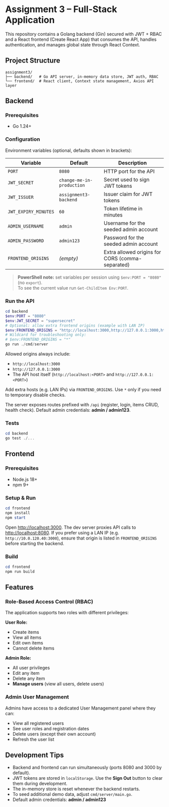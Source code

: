 # Assignment 3 – Full-Stack Application

This repository contains a Golang backend (Gin) secured with JWT + RBAC and a React frontend (Create React App) that consumes the API, handles authentication, and manages global state through React Context.

## Project Structure

```
assignment3/
├── backend/   # Go API server, in-memory data store, JWT auth, RBAC
└── frontend/  # React client, Context state management, Axios API layer
```

## Backend

### Prerequisites

- Go 1.24+

### Configuration

Environment variables (optional, defaults shown in brackets):

| Variable               | Default                   | Description                                        |
|------------------------|---------------------------|----------------------------------------------------|
| `PORT`                 | `8080`                    | HTTP port for the API                              |
| `JWT_SECRET`           | `change-me-in-production` | Secret used to sign JWT tokens                     |
| `JWT_ISSUER`           | `assignment3-backend`     | Issuer claim for JWT tokens                        |
| `JWT_EXPIRY_MINUTES`   | `60`                      | Token lifetime in minutes                          |
| `ADMIN_USERNAME`       | `admin`                   | Username for the seeded admin account              |
| `ADMIN_PASSWORD`       | `admin123`                | Password for the seeded admin account              |
| `FRONTEND_ORIGINS`     | *(empty)*                 | Extra allowed origins for CORS (comma-separated)   |

> **PowerShell note:** set variables per session using `$env:PORT = "8080"` (no `export`).  
> To see the current value run `Get-ChildItem Env:PORT`.

### Run the API

```powershell
cd backend
$env:PORT = "8080"
$env:JWT_SECRET = "supersecret"
# Optional: allow extra frontend origins (example with LAN IP)
$env:FRONTEND_ORIGINS = "http://localhost:3000,http://127.0.0.1:3000,http://10.0.120.40:3000"
# Wildcard for troubleshooting only:
# $env:FRONTEND_ORIGINS = "*"
go run ./cmd/server
```

Allowed origins always include:

- `http://localhost:3000`
- `http://127.0.0.1:3000`
- The API host itself (`http://localhost:<PORT>` and `http://127.0.0.1:<PORT>`)

Add extra hosts (e.g. LAN IPs) via `FRONTEND_ORIGINS`. Use `*` only if you need to temporary disable checks.

The server exposes routes prefixed with `/api` (register, login, items CRUD, health check). Default admin credentials: **admin / admin123**.

### Tests

```powershell
cd backend
go test ./...
```

## Frontend

### Prerequisites

- Node.js 18+
- npm 9+

### Setup & Run

```powershell
cd frontend
npm install
npm start
```

Open <http://localhost:3000>. The dev server proxies API calls to <http://localhost:8080>. If you prefer using a LAN IP (e.g. `http://10.0.120.40:3000`), ensure that origin is listed in `FRONTEND_ORIGINS` before starting the backend.

### Build

```powershell
cd frontend
npm run build
```

## Features

### Role-Based Access Control (RBAC)

The application supports two roles with different privileges:

**User Role:**
- Create items
- View all items
- Edit own items
- Cannot delete items

**Admin Role:**
- All user privileges
- Edit any item
- Delete any item
- **Manage users** (view all users, delete users)

### Admin User Management

Admins have access to a dedicated User Management panel where they can:
- View all registered users
- See user roles and registration dates
- Delete users (except their own account)
- Refresh the user list

## Development Tips

- Backend and frontend can run simultaneously (ports 8080 and 3000 by default).  
- JWT tokens are stored in `localStorage`. Use the **Sign Out** button to clear them during development.  
- The in-memory store is reset whenever the backend restarts.  
- To seed additional demo data, adjust `cmd/server/main.go`.
- Default admin credentials: **admin / admin123**
